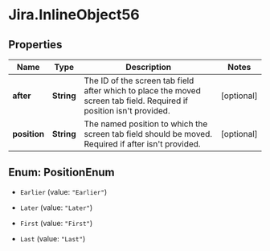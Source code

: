 # Jira.InlineObject56

## Properties

Name | Type | Description | Notes
------------ | ------------- | ------------- | -------------
**after** | **String** | The ID of the screen tab field after which to place the moved screen tab field. Required if position isn&#39;t provided. | [optional] 
**position** | **String** | The named position to which the screen tab field should be moved. Required if after isn&#39;t provided. | [optional] 



## Enum: PositionEnum


* `Earlier` (value: `"Earlier"`)

* `Later` (value: `"Later"`)

* `First` (value: `"First"`)

* `Last` (value: `"Last"`)




